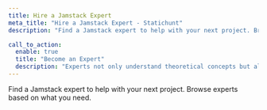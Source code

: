 ```yaml
---
title: Hire a Jamstack Expert
meta_title: "Hire a Jamstack Expert - Statichunt"
description: "Find a Jamstack expert to help with your next project. Browse experts based on what you need."

call_to_action:
  enable: true
  title: "Become an Expert"
  description: "Experts not only understand theoretical concepts but also have extensive practical experience. They apply their knowledge in real-world scenarios."
---
```

Find a Jamstack expert to help with your next project. Browse experts based on what you need.
